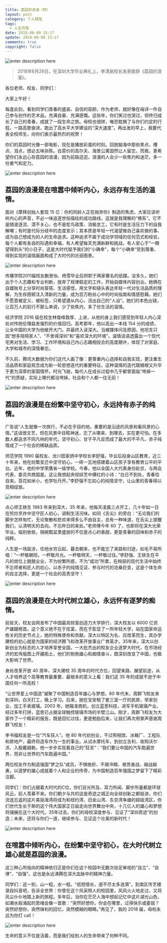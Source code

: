 ```yaml
---
title: 荔园的浪漫（转）
layout: post
category: 个人随笔
tags:
  - 人生历程
date: 2018-06-08 15:17
update: 2018-06-08 15:17
comments: true
copyright: false
---
```


![enter description here][1]

> 2018年6月28日，在深圳大学毕业典礼上，李清泉校长发表致辞《荔园的浪漫》。

<!-- more -->

各位老师、校友、同学们：

大家上午好！

每逢此刻，看到同学们青春的盛装、自信的容颜，作为老师，就好像在端详一件自己参与创作的艺术品，充满自豪、充满感慨。这些年，你们笑过也哭过，但终归成长了自己的青春，成就了一段生命之旅。母校也很拼，唯恐耽搁了与你们约定的行程，一路高歌奋进，跑出了高水平大学建设的“深大速度”。再出发的早上，我要代表全校师生，向你们表示最热烈的祝贺！

你们的荔园时光像一部电影，现在是播放彩蛋的时刻。回放脑海中那些笑点、槽点、泪点，想必五味杂陈。白菜价的高尔夫、海景公寓固然让人留恋，而我，更希望你们永远心存荔园的浪漫，因为前路迢迢，浪漫的人会少一些焦灼和迷茫，多一份勇气和定力。

![enter description here][2]

## 荔园的浪漫是在喧嚣中倾听内心，永远存有生活的温情。

面对《摩拜创始人套现 15 亿：你的同龄人正在抛弃你》制造的焦虑，大家应该听听内心的声音，不必一味追逐世俗描绘的成功路线，这就是我理解的“佛系”。它不是随波逐流、漠不关心，也不是鸵鸟政策、消极怠工，它有时是生活压力下的自我解嘲；有时是代际分歧中的态度宣示；其本质是年轻一代渴望做自己喜欢做的事、成为自己想成为的人的生命追求。这种追求不属于成功学领域的任何范式和经验，每个人都有各自的际遇和幸福，有人希望每天充满新鲜和挑战，有人安心于“一眼望得到头”的小日子，这是大时代赋予我们的“小确幸”，每个“小确幸”受到尊重、得到实现的温情画面构成了大时代的壮丽图景。

![enter description here][3]

传播学院2011届校友蒯景怡、杨雪毕业后供职于两家著名的纸媒。没多久，她们出于个人志趣和专业判断，放弃了规律稳定的工作，开始自媒体内容创业。她俩在自媒账号上分享时尚穿搭、生活感悟，用文字和镜头表达年轻一代对生活品质的理解，为生存困顿注入清新的力量，成为百万粉丝心中的时尚指南和情感慰藉。她们不愿意被定义、被标签，只希望遵从内心，活出自己的“人设”。她们的本色出镜，让百万人的前行不那么单调，少了些焦灼，多了份生活的温情。

经济学院 2016 级在校生林俊峰敦厚、上进，从他的身上我们感受到年轻人内心深处对传统伦理益发强烈的价值回归。高考那年，他以高出一本线 154 分的成绩，让全中国的大学为他敞开大门，并最终入读深大。当被媒体问及原因，他坦言只因“想多陪陪家人”、“不舍得深圳”和“喜欢深大的环境”。温情话语透露出一个现代宅男对生活、学习、工作环境和自己内心志趣相投合的高度期许，体现了对家庭、大学和城市的深情眷恋。

不久前，腾讯大数据为你们这代人画了像：更尊重内心选择和自我实现，更注重生活品质和家庭观念成为新一轮思想迭代的重要特征，这种温情的迭代既植根又升华于更为深厚的家国情怀。时光飞驰，每代人在成长过程中几乎都曾面临“垮掉一代”的质疑，实际上哪代都没垮掉，社会和个人都一往无前！

![enter description here][4]

## 荔园的浪漫是在纷繁中坚守初心，永远持有赤子的纯情。

广告说“人生就像一次旅行，不必在乎目的地，重要的是沿途的风景和看风景的心情。”这话很文艺，但在风景中目眩神迷，忘了从哪来、到哪去，实在更可怕。在多数人都追求不同凡响的年代，坚守初心、甘于平凡反而成了最大的不平凡，赤子纯情成了一个社会的稀缺品质。

师范学院 1990 届校友、龙川田家炳中学校长李舒强，毕业后投身山区教育，近三十年来，他在纷繁变迁中坚守初心，一砖一瓦地搭建着山区孩子享有教育公平的平台。近年，他的中学荣膺省一级学校。今春，他以全国人大代表身份赴京，与两会代表、委员共商国是。这让我想起央视综艺中爆红的小诗：“白日不到处，青春恰自来。苔花如米小，也学牡丹开。”李舒强不忘初心的纯情坚守，让山里的青春得以竞相绽放。

![enter description here][5]

点心师王铁生 1983 年来到深大，35 年来，他每天凌晨三点开工，几十年如一日在煎炒烹炸中坚守匠人初心，调制生活况味。如同《舌尖》的旁白：“无论我们的脚步怎样匆忙，无论聚散和悲欢来得多么不由自主，总有一种味道，在舌尖上提醒我们，认清明天的去向，不忘昨日的来处。”老师傅今年 60 了，也即将在深大光荣毕业。临别依依，锅碗瓢盆里盛放的不仅是点心的香甜，更是青春的回味和赤子的纯粹。

人生是一场跋涉，任他水穷云起、暮去朝来，也不能忘了来路和归途，如毛不易所唱：“一杯敬朝阳，一杯敬月光。一杯敬明天，一杯敬过往。”李舒强、王铁生在平凡的岗位上兢兢业业，不为纷繁所惑，不为“成功”所累，在绚丽的现代生活中始终不忘师者和匠人的初心，以赤子的纯情见证、参与时代的沧桑巨变，这是个体生命的自主选择，更是一个社会的高贵坚守！

![enter description here][6]

## 荔园的浪漫是在大时代树立雄心，永远怀有逐梦的痴情。

前些天，校友会网发布了中国最具财富创造力大学排行，深大校友以 6000 亿资产雄踞榜首。这个意义绝不在于炫富，而在于彰显了一所年轻大学，站在国家命运攸关的历史节点上，她的特殊使命和贡献。深大以特区为名、应改革而生，其办学建校的初心就是为国家的经济腾飞和改革开放事业广育英才。35年来，深大以创新创业为标志的人才培养享誉全国，一大批杰出的校友企业逐梦大时代，在市场经济的宏伟版图上开疆拓土，他们的勃勃雄心和痴情奋斗，既深刻改变了中国，也极大影响了世界。

身处改革开放 40 周年、深大建校 35 周年的时代方位，回望来路、展望前途，从人才培养这个高等教育最重要、最根本的意义上看：我们这 35 年的成就不逊于中国任何一所高校！

“让世界爱上中国造”凝聚了中国制造百年雄心与梦想。80 年代末，周群飞校友来到深圳，白天打工，晚上学习。后来，她在宝安租了套三室一厅的民房，举家创业，加工手表玻璃。2003 年，她瞄准商机，创立蓝思科技，进军手机玻璃产业。经过多年打拼，蓝思已占据全球触控玻璃市场的半壁江山。刚才，周群飞校友为大家作了一个精彩的报告，既是回忆过往，更是勉励后来，让我们再次用掌声感谢周群飞校友！

李书福校友是一位“汽车狂人”。他 80 年代初创业，干过照相馆、冰箱厂、工程队和房地产，最终将造车作为一生的事业。从试水摩托车，到创立吉利、收购沃尔沃、入股戴姆勒，他一步步实现着自己的“狂言”：“我们要让中国的汽车跑遍世界，而非让世界的汽车跑遍中国。”

两位校友作为制造强国“梦之队”成员，不惧挫折、不屑冷眼、艰苦奋战、越战越勇，以逐梦的雄心成就着个人和企业的传奇，为中国制造百年强国之梦留下了精彩注脚。

同学们：你们占据着大时代的C位，你们目光所及、耳力所闻、脚步所量都是环球风云，前人羡慕不来。你们朝夕与共的这座奇迹之城正向全球创新之都挺进，你们流连忘返的这片美丽海湾将成为和纽约湾、旧金山湾、东京湾争雄的超级湾区，你们世代生长于斯的这个伟大国家正日益走向世界舞台中央，十几亿人的雄心和梦想将铺展在这个大时代。35年过去，你们的母校深度参与、见证了“深圳奇迹”的创造；未来，还将与你们一道，继续参与、见证这个壮美的新时代！

![enter description here][7]

## 在喧嚣中倾听内心，在纷繁中坚守初心，在大时代树立雄心就是荔园的浪漫。

这三种心所指向的精神依归正是你们在这个校园中无数次驻足审视的“自立”、“自律”、“自强”。这也是永远沸腾在深大血脉中的精神力量。

同学们：这一别，山一程，水一程。“纸短情长，道不尽太多涟漪”，到南区传艺楼录段抖音吧，告诉全世界：你曾在这个风采照人的校园里，风风火火地走过，又将风尘仆仆地踏上新的旅程。多年后，当你在茫茫人海中想起记忆中这片湖光山色，如潮水般涌起的思绪会像一首歌：“突然好想你，你会在哪里，过得快乐或委屈？突然好想你，突然锋利的回忆，突然模糊的眼睛。”再见了，我的 2018 届，母校永远为你打 call！

![enter description here][8]

<Quote>生命的意义不仅是活着，而是我们给别人的生命带来了何种不同。</Quote>


  [1]: https://i.loli.net/2019/02/19/5c6baf1767752.jpg
  [2]: https://i.loli.net/2019/02/19/5c6baf2cd0037.jpg
  [3]: https://i.loli.net/2019/02/19/5c6baf6733de6.jpg
  [4]: https://i.loli.net/2019/02/19/5c6baf874cba1.jpg
  [5]: https://i.loli.net/2019/02/19/5c6bafa03f621.jpg
  [6]: https://i.loli.net/2019/02/19/5c6bafb57a1e0.jpg
  [7]: https://i.loli.net/2019/02/19/5c6bafdf23537.jpg
  [8]: https://i.loli.net/2019/02/19/5c6baffd3af83.jpg